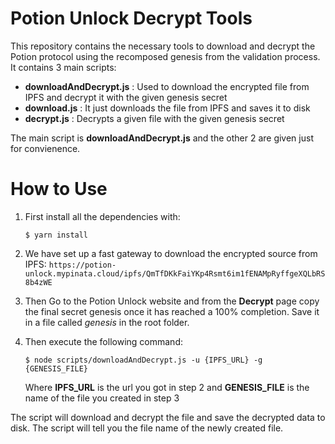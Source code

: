 # Potion Unlock Decrypt Tools

This repository contains the necessary tools to download and decrypt the Potion protocol using the recomposed genesis from the validation process. It contains 3 main scripts:

-   **downloadAndDecrypt.js** : Used to download the encrypted file from IPFS and decrypt it with the given genesis secret
-   **download.js** : It just downloads the file from IPFS and saves it to disk
-   **decrypt.js** : Decrypts a given file with the given genesis secret

The main script is **downloadAndDecrypt.js** and the other 2 are given just for convienence.

# How to Use

1. First install all the dependencies with:

    ```
    $ yarn install
    ```

2. We have set up a fast gateway to download the encrypted source from IPFS: `https://potion-unlock.mypinata.cloud/ipfs/QmTfDKkFaiYKp4Rsmt6im1fENAMpRyffgeXQLbRS8b4zWE`

3. Then Go to the Potion Unlock website and from the **Decrypt** page copy the final secret genesis once it has reached a 100% completion. Save it in a file called _genesis_ in the root folder.

4. Then execute the following command:

    ```
    $ node scripts/downloadAndDecrypt.js -u {IPFS_URL} -g {GENESIS_FILE}
    ```

    Where **IPFS_URL** is the url you got in step 2 and **GENESIS_FILE** is the name of the file you created in step 3

The script will download and decrypt the file and save the decrypted data to disk. The script will tell
you the file name of the newly created file.
